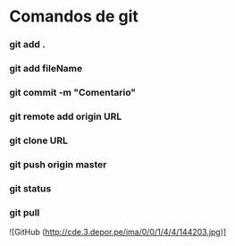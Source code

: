 # Comandos de git

### git add .
### git add fileName
### git commit -m "Comentario"
### git remote add origin URL
### git clone URL
### git push origin master
### git status
### git pull
![GitHub (http://cde.3.depor.pe/ima/0/0/1/4/4/144203.jpg)]
